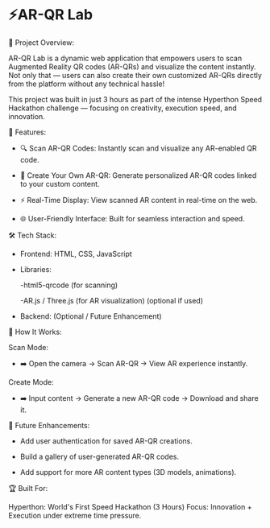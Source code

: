 # ⚡AR-QR Lab

📜 Project Overview:

AR-QR Lab is a dynamic web application that empowers users to scan Augmented Reality QR codes (AR-QRs) and visualize the content instantly.
Not only that — users can also create their own customized AR-QRs directly from the platform without any technical hassle!

This project was built in just 3 hours as part of the intense Hyperthon Speed Hackathon challenge — focusing on creativity, execution speed, and innovation.

🎯 Features:

- 🔍 Scan AR-QR Codes: Instantly scan and visualize any AR-enabled QR code.

- 🎨 Create Your Own AR-QR: Generate personalized AR-QR codes linked to your custom content.

- ⚡ Real-Time Display: View scanned AR content in real-time on the web.

- 🌐 User-Friendly Interface: Built for seamless interaction and speed.

🛠️ Tech Stack:

- Frontend: HTML, CSS, JavaScript

- Libraries:

  -html5-qrcode (for scanning)

  -AR.js / Three.js (for AR visualization) (optional if used)

- Backend: (Optional / Future Enhancement)

🚀 How It Works:


Scan Mode:
- ➡️ Open the camera → Scan AR-QR → View AR experience instantly.

Create Mode:
- ➡️ Input content → Generate a new AR-QR code → Download and share it.

🎯 Future Enhancements:

- Add user authentication for saved AR-QR creations.

- Build a gallery of user-generated AR-QR codes.

- Add support for more AR content types (3D models, animations).

🏆 Built For:


Hyperthon: World's First Speed Hackathon (3 Hours)
Focus: Innovation + Execution under extreme time pressure.
